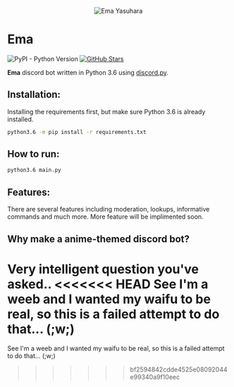 <p align="center">
  <img src="https://stickershop.line-scdn.net/stickershop/v1/sticker/6216690/ANDROID/sticker.png" alt="Ema Yasuhara">
</p>

Ema
===

![PyPI - Python Version](https://img.shields.io/badge/Python-3.6.4-blue.svg?style=flat-square) [![GitHub Stars](https://img.shields.io/github/stars/wafflemelon/ema.svg?style=flat-square)](https://github.com/wafflemelon/ema/)

**Ema** discord bot written in Python 3.6 using [discord.py](https://github.com/Rapptz/discord.py/tree/rewrite).


## Installation:
Installing the requirements first, but make sure Python 3.6 is already installed.
```sh
python3.6 -m pip install -r requirements.txt
```

## How to run:
```sh
python3.6 main.py
```

## Features:
 There are several features including moderation, lookups, informative commands and much more. More feature will be implimented soon.


## Why make a anime-themed discord bot?
Very intelligent question you've asked..
<<<<<<< HEAD
See I'm a weeb and I wanted my waifu to be real, so this is a failed attempt to do that... (;w;) 
=======
See I'm a weeb and I wanted my waifu to be real, so this is a failed attempt to do that... (;w;) 
>>>>>>> bf2594842cdde4525e08092044e99340a9f10eec
